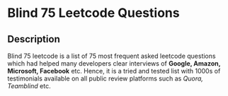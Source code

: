 # Blind 75 Leetcode Questions

## Description
Blind 75 leetcode is a list of 75 most frequent asked leetcode questions which had helped many developers clear interviews of __Google, Amazon, Microsoft, Facebook__ etc.
Hence, it is a tried and tested list with 1000s of testimonials available on all public review platforms such as  _Quora, Teamblind_  etc.